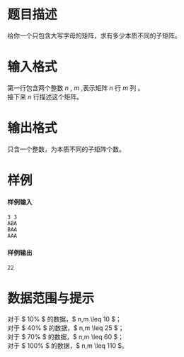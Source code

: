 
# 题目描述

给你一个只包含大写字母的矩阵，求有多少本质不同的子矩阵。  

# 输入格式

第一行包含两个整数 $n$ , $m$ ,表示矩阵 $n$ 行 $m$ 列 。  
接下来 $n$  行描述这个矩阵。

# 输出格式

只含一个整数，为本质不同的子矩阵个数。

# 样例

#### 样例输入 
```plain
3 3
ABA
BAA
AAA
```

#### 样例输出 
```plain
22
```

# 数据范围与提示

对于 $ 10\% $ 的数据，$ n,m \leq 10 $；  
对于 $ 40\% $ 的数据，$ n,m \leq 25 $；  
对于 $ 70\% $ 的数据，$ n,m \leq 60 $；  
对于 $ 100\% $ 的数据，$ n,m \leq 110 $。

